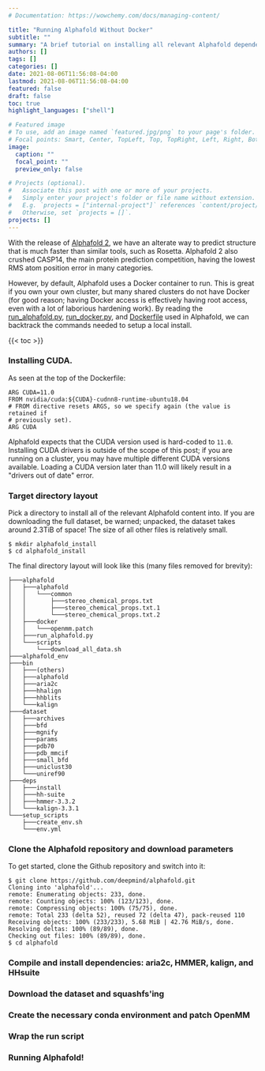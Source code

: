 ```yaml
---
# Documentation: https://wowchemy.com/docs/managing-content/

title: "Running Alphafold Without Docker"
subtitle: ""
summary: "A brief tutorial on installing all relevant Alphafold dependencies is presented"
authors: []
tags: []
categories: []
date: 2021-08-06T11:56:08-04:00
lastmod: 2021-08-06T11:56:08-04:00
featured: false
draft: false
toc: true
highlight_languages: ["shell"]

# Featured image
# To use, add an image named `featured.jpg/png` to your page's folder.
# Focal points: Smart, Center, TopLeft, Top, TopRight, Left, Right, BottomLeft, Bottom, BottomRight.
image:
  caption: ""
  focal_point: ""
  preview_only: false

# Projects (optional).
#   Associate this post with one or more of your projects.
#   Simply enter your project's folder or file name without extension.
#   E.g. `projects = ["internal-project"]` references `content/project/deep-learning/index.md`.
#   Otherwise, set `projects = []`.
projects: []
---
```


With the release of [Alphafold 2](https://github.com/deepmind/alphafold), we have an alterate way to predict structure that is much faster than similar tools, such as Rosetta. Alphafold 2 also crushed CASP14, the main protein prediction competition, having the lowest RMS atom position error in many categories.

However, by default, Alphafold uses a Docker container to run. This is great if you own your own cluster, but many shared clusters do not have Docker (for good reason; having Docker access is effectively having root access, even with a lot of laborious hardening work).
By reading the [run_alphafold.py](https://github.com/deepmind/alphafold/blob/main/run_alphafold.py), [run_docker.py](https://github.com/deepmind/alphafold/blob/main/docker/run_docker.py), and [Dockerfile](https://github.com/deepmind/alphafold/blob/main/docker/Dockerfile) used in Alphafold, we can backtrack
the commands needed to setup a local install.

{{< toc >}} 

### Installing CUDA.

As seen at the top of the Dockerfile:

```
ARG CUDA=11.0
FROM nvidia/cuda:${CUDA}-cudnn8-runtime-ubuntu18.04
# FROM directive resets ARGS, so we specify again (the value is retained if
# previously set).
ARG CUDA
```

Alphafold expects that the CUDA version used is hard-coded to `11.0`. Installing CUDA drivers is outside of the scope of this post; if you are running on a cluster, you may have multiple different CUDA versions available.
Loading a CUDA version later than 11.0 will likely result in a "drivers out of date" error.

### Target directory layout

Pick a directory to install all of the relevant Alphafold content into. If you are downloading the full dataset, be warned; unpacked, the dataset takes around 2.3TiB of space! The size of all other files is relatively small.

```shell
$ mkdir alphafold_install
$ cd alphafold_install
```

The final directory layout will look like this (many files removed for brevity):
```
├───alphafold
│   ├───alphafold
│   │   └───common
│   │       ├───stereo_chemical_props.txt
│   │       ├───stereo_chemical_props.txt.1
│   │       └───stereo_chemical_props.txt.2
│   ├───docker
│   │   └───openmm.patch
│   ├───run_alphafold.py
│   └───scripts
│       └───download_all_data.sh
├───alphafold_env
├───bin
│   ├───(others)
│   ├───alphafold
│   ├───aria2c
│   ├───hhalign
│   ├───hhblits
│   └───kalign
├───dataset
│   ├───archives
│   ├───bfd
│   ├───mgnify
│   ├───params
│   ├───pdb70
│   ├───pdb_mmcif
│   ├───small_bfd
│   ├───uniclust30
│   └───uniref90
├───deps
│   ├───install
│   ├───hh-suite
│   ├───hmmer-3.3.2
│   └───kalign-3.3.1
└───setup_scripts
    ├───create_env.sh
    └───env.yml
```

### Clone the Alphafold repository and download parameters

To get started, clone the Github repository and switch into it:

```shell
$ git clone https://github.com/deepmind/alphafold.git
Cloning into 'alphafold'...
remote: Enumerating objects: 233, done.
remote: Counting objects: 100% (123/123), done.
remote: Compressing objects: 100% (75/75), done.
remote: Total 233 (delta 52), reused 72 (delta 47), pack-reused 110
Receiving objects: 100% (233/233), 5.68 MiB | 42.76 MiB/s, done.
Resolving deltas: 100% (89/89), done.
Checking out files: 100% (89/89), done.
$ cd alphafold
```



### Compile and install dependencies: aria2c, HMMER, kalign, and HHsuite

### Download the dataset and squashfs'ing


### Create the necessary conda environment and patch OpenMM

### Wrap the run script

### Running Alphafold!
